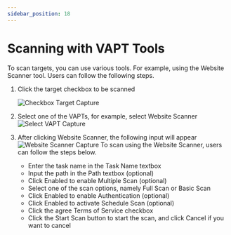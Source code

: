 ```yaml
---
sidebar_position: 18
---
```


# Scanning with VAPT Tools

To scan targets, you can use various tools. For example, using the Website Scanner tool. Users can follow the following steps.
1. Click the target checkbox to be scanned

   ![Checkbox Target Capture](/img/capture/checkbox-target.png)
2. Select one of the VAPTs, for example, select Website Scanner
   ![Select VAPT Capture](/img/capture/select-VAPT.png)
3. After clicking Website Scanner, the following input will appear
   ![Website Scanner Capture](/img/capture/vapt_target/website-scanner.png)
   To scan using the Website Scanner, users can follow the steps below.
   - Enter the task name in the Task Name textbox 
   - Input the path in the Path textbox (optional)
   - Click Enabled to enable Multiple Scan (optional)
   - Select one of the scan options, namely Full Scan or Basic Scan 
   - Click Enabled to enable Authentication (optional)
   - Click Enabled to activate Schedule Scan (optional)
   - Click the agree Terms of Service checkbox 
   - Click the Start Scan button to start the scan, and click Cancel if you want to cancel
